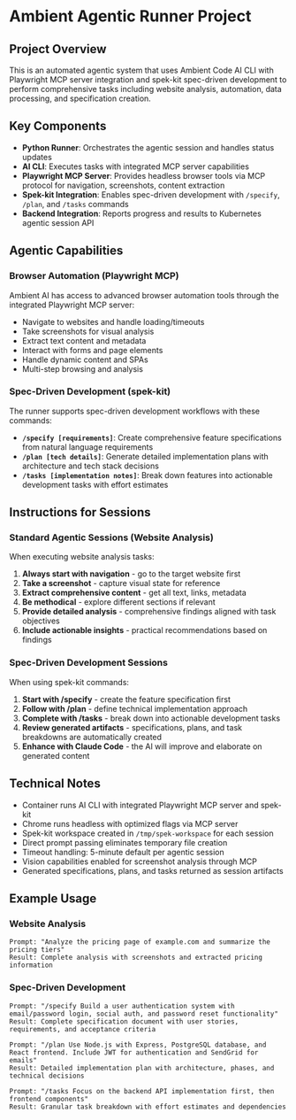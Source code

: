 # Ambient Agentic Runner Project

## Project Overview
This is an automated agentic system that uses Ambient Code AI CLI with Playwright MCP server integration and spek-kit spec-driven development to perform comprehensive tasks including website analysis, automation, data processing, and specification creation.

## Key Components
- **Python Runner**: Orchestrates the agentic session and handles status updates
- **AI CLI**: Executes tasks with integrated MCP server capabilities
- **Playwright MCP Server**: Provides headless browser tools via MCP protocol for navigation, screenshots, content extraction
- **Spek-kit Integration**: Enables spec-driven development with `/specify`, `/plan`, and `/tasks` commands
- **Backend Integration**: Reports progress and results to Kubernetes agentic session API

## Agentic Capabilities

### Browser Automation (Playwright MCP)
Ambient AI has access to advanced browser automation tools through the integrated Playwright MCP server:
- Navigate to websites and handle loading/timeouts
- Take screenshots for visual analysis
- Extract text content and metadata
- Interact with forms and page elements
- Handle dynamic content and SPAs
- Multi-step browsing and analysis

### Spec-Driven Development (spek-kit)
The runner supports spec-driven development workflows with these commands:
- **`/specify [requirements]`**: Create comprehensive feature specifications from natural language requirements
- **`/plan [tech details]`**: Generate detailed implementation plans with architecture and tech stack decisions
- **`/tasks [implementation notes]`**: Break down features into actionable development tasks with effort estimates

## Instructions for Sessions

### Standard Agentic Sessions (Website Analysis)
When executing website analysis tasks:
1. **Always start with navigation** - go to the target website first
2. **Take a screenshot** - capture visual state for reference
3. **Extract comprehensive content** - get all text, links, metadata
4. **Be methodical** - explore different sections if relevant
5. **Provide detailed analysis** - comprehensive findings aligned with task objectives
6. **Include actionable insights** - practical recommendations based on findings

### Spec-Driven Development Sessions
When using spek-kit commands:
1. **Start with /specify** - create the feature specification first
2. **Follow with /plan** - define technical implementation approach
3. **Complete with /tasks** - break down into actionable development tasks
4. **Review generated artifacts** - specifications, plans, and task breakdowns are automatically created
5. **Enhance with Claude Code** - the AI will improve and elaborate on generated content

## Technical Notes
- Container runs AI CLI with integrated Playwright MCP server and spek-kit
- Chrome runs headless with optimized flags via MCP server
- Spek-kit workspace created in `/tmp/spek-workspace` for each session
- Direct prompt passing eliminates temporary file creation
- Timeout handling: 5-minute default per agentic session
- Vision capabilities enabled for screenshot analysis through MCP
- Generated specifications, plans, and tasks returned as session artifacts

## Example Usage

### Website Analysis
```
Prompt: "Analyze the pricing page of example.com and summarize the pricing tiers"
Result: Complete analysis with screenshots and extracted pricing information
```

### Spec-Driven Development
```
Prompt: "/specify Build a user authentication system with email/password login, social auth, and password reset functionality"
Result: Complete specification document with user stories, requirements, and acceptance criteria

Prompt: "/plan Use Node.js with Express, PostgreSQL database, and React frontend. Include JWT for authentication and SendGrid for emails"
Result: Detailed implementation plan with architecture, phases, and technical decisions

Prompt: "/tasks Focus on the backend API implementation first, then frontend components"
Result: Granular task breakdown with effort estimates and dependencies
```
